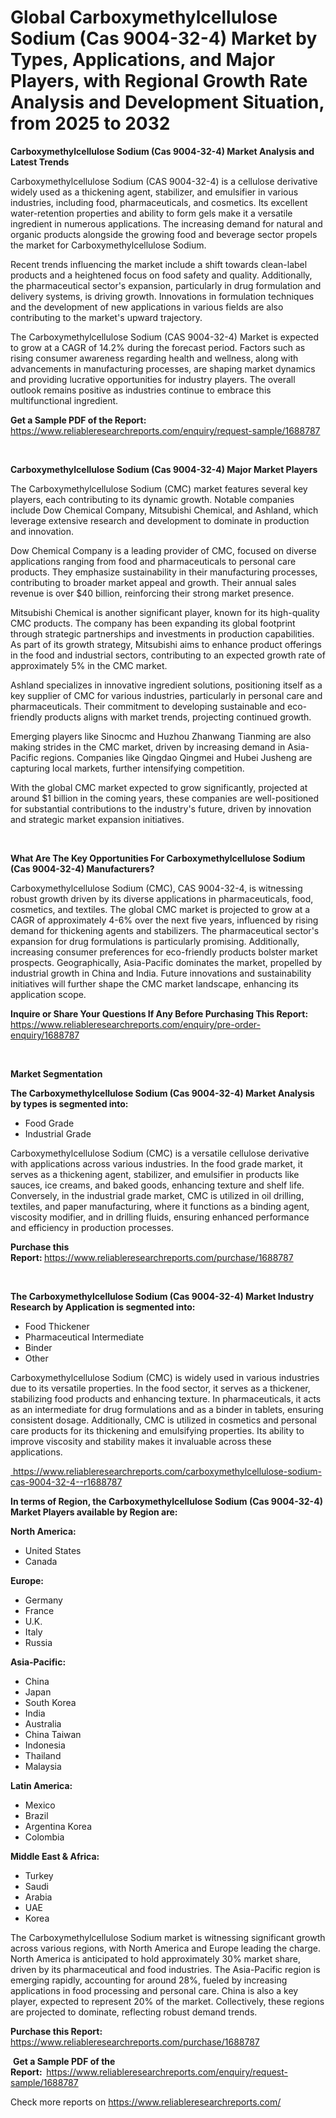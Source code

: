 <p><h1>Global Carboxymethylcellulose Sodium (Cas 9004-32-4) Market by Types, Applications, and Major Players, with Regional Growth Rate Analysis and Development Situation, from 2025 to 2032</h1></p><p><strong>Carboxymethylcellulose Sodium (Cas 9004-32-4) Market Analysis and Latest Trends</strong></p>
<p><p>Carboxymethylcellulose Sodium (CAS 9004-32-4) is a cellulose derivative widely used as a thickening agent, stabilizer, and emulsifier in various industries, including food, pharmaceuticals, and cosmetics. Its excellent water-retention properties and ability to form gels make it a versatile ingredient in numerous applications. The increasing demand for natural and organic products alongside the growing food and beverage sector propels the market for Carboxymethylcellulose Sodium.</p><p>Recent trends influencing the market include a shift towards clean-label products and a heightened focus on food safety and quality. Additionally, the pharmaceutical sector's expansion, particularly in drug formulation and delivery systems, is driving growth. Innovations in formulation techniques and the development of new applications in various fields are also contributing to the market's upward trajectory.</p><p>The Carboxymethylcellulose Sodium (CAS 9004-32-4) Market is expected to grow at a CAGR of 14.2% during the forecast period. Factors such as rising consumer awareness regarding health and wellness, along with advancements in manufacturing processes, are shaping market dynamics and providing lucrative opportunities for industry players. The overall outlook remains positive as industries continue to embrace this multifunctional ingredient.</p></p>
<p><strong>Get a Sample PDF of the Report:&nbsp;</strong> <a href="https://www.reliableresearchreports.com/enquiry/request-sample/1688787?utm_campaign=3353&utm_medium=2&utm_source=Github&utm_content=ia&utm_term=26032025&utm_id=carboxymethylcellulose-sodium-cas-9004-32-4">https://www.reliableresearchreports.com/enquiry/request-sample/1688787</a></p>
<p>&nbsp;</p>
<p><strong>Carboxymethylcellulose Sodium (Cas 9004-32-4) Major Market Players</strong></p>
<p><p>The Carboxymethylcellulose Sodium (CMC) market features several key players, each contributing to its dynamic growth. Notable companies include Dow Chemical Company, Mitsubishi Chemical, and Ashland, which leverage extensive research and development to dominate in production and innovation.</p><p>Dow Chemical Company is a leading provider of CMC, focused on diverse applications ranging from food and pharmaceuticals to personal care products. They emphasize sustainability in their manufacturing processes, contributing to broader market appeal and growth. Their annual sales revenue is over $40 billion, reinforcing their strong market presence.</p><p>Mitsubishi Chemical is another significant player, known for its high-quality CMC products. The company has been expanding its global footprint through strategic partnerships and investments in production capabilities. As part of its growth strategy, Mitsubishi aims to enhance product offerings in the food and industrial sectors, contributing to an expected growth rate of approximately 5% in the CMC market.</p><p>Ashland specializes in innovative ingredient solutions, positioning itself as a key supplier of CMC for various industries, particularly in personal care and pharmaceuticals. Their commitment to developing sustainable and eco-friendly products aligns with market trends, projecting continued growth.</p><p>Emerging players like Sinocmc and Huzhou Zhanwang Tianming are also making strides in the CMC market, driven by increasing demand in Asia-Pacific regions. Companies like Qingdao Qingmei and Hubei Jusheng are capturing local markets, further intensifying competition.</p><p>With the global CMC market expected to grow significantly, projected at around $1 billion in the coming years, these companies are well-positioned for substantial contributions to the industry's future, driven by innovation and strategic market expansion initiatives.</p></p>
<p>&nbsp;</p>
<p><strong>What Are The Key Opportunities For Carboxymethylcellulose Sodium (Cas 9004-32-4) Manufacturers?</strong></p>
<p><p>Carboxymethylcellulose Sodium (CMC), CAS 9004-32-4, is witnessing robust growth driven by its diverse applications in pharmaceuticals, food, cosmetics, and textiles. The global CMC market is projected to grow at a CAGR of approximately 4-6% over the next five years, influenced by rising demand for thickening agents and stabilizers. The pharmaceutical sector's expansion for drug formulations is particularly promising. Additionally, increasing consumer preferences for eco-friendly products bolster market prospects. Geographically, Asia-Pacific dominates the market, propelled by industrial growth in China and India. Future innovations and sustainability initiatives will further shape the CMC market landscape, enhancing its application scope.</p></p>
<p><strong>Inquire or Share Your Questions If Any Before Purchasing This Report:</strong> <a href="https://www.reliableresearchreports.com/enquiry/pre-order-enquiry/1688787?utm_campaign=3353&utm_medium=2&utm_source=Github&utm_content=ia&utm_term=26032025&utm_id=carboxymethylcellulose-sodium-cas-9004-32-4">https://www.reliableresearchreports.com/enquiry/pre-order-enquiry/1688787</a></p>
<p>&nbsp;</p>
<p><strong>Market Segmentation</strong></p>
<p><strong>The Carboxymethylcellulose Sodium (Cas 9004-32-4) Market Analysis by types is segmented into:</strong></p>
<p><ul><li>Food Grade</li><li>Industrial Grade</li></ul></p>
<p><p>Carboxymethylcellulose Sodium (CMC) is a versatile cellulose derivative with applications across various industries. In the food grade market, it serves as a thickening agent, stabilizer, and emulsifier in products like sauces, ice creams, and baked goods, enhancing texture and shelf life. Conversely, in the industrial grade market, CMC is utilized in oil drilling, textiles, and paper manufacturing, where it functions as a binding agent, viscosity modifier, and in drilling fluids, ensuring enhanced performance and efficiency in production processes.</p></p>
<p><strong>Purchase this Report:&nbsp;</strong><a href="https://www.reliableresearchreports.com/purchase/1688787?utm_campaign=3353&utm_medium=2&utm_source=Github&utm_content=ia&utm_term=26032025&utm_id=carboxymethylcellulose-sodium-cas-9004-32-4">https://www.reliableresearchreports.com/purchase/1688787</a></p>
<p>&nbsp;</p>
<p><strong>The Carboxymethylcellulose Sodium (Cas 9004-32-4) Market Industry Research by Application is segmented into:</strong></p>
<p><ul><li>Food Thickener</li><li>Pharmaceutical Intermediate</li><li>Binder</li><li>Other</li></ul></p>
<p><p>Carboxymethylcellulose Sodium (CMC) is widely used in various industries due to its versatile properties. In the food sector, it serves as a thickener, stabilizing food products and enhancing texture. In pharmaceuticals, it acts as an intermediate for drug formulations and as a binder in tablets, ensuring consistent dosage. Additionally, CMC is utilized in cosmetics and personal care products for its thickening and emulsifying properties. Its ability to improve viscosity and stability makes it invaluable across these applications.</p></p>
<p><a href="https://www.reliableresearchreports.com/carboxymethylcellulose-sodium-cas-9004-32-4--r1688787?utm_campaign=3353&utm_medium=2&utm_source=Github&utm_content=ia&utm_term=26032025&utm_id=carboxymethylcellulose-sodium-cas-9004-32-4">&nbsp;https://www.reliableresearchreports.com/carboxymethylcellulose-sodium-cas-9004-32-4--r1688787</a></p>
<p><strong>In terms of Region, the Carboxymethylcellulose Sodium (Cas 9004-32-4) Market Players available by Region are:</strong></p>
<p>
    <p> <strong> North America: </strong>
        <ul>
            <li>United States</li>
            <li>Canada</li>
        </ul>
        </p> 
    <p> <strong> Europe: </strong>
        <ul>
            <li>Germany</li>
            <li>France</li>
            <li>U.K.</li>
            <li>Italy</li>
            <li>Russia</li>
        </ul>
        </p> 
    <p> <strong> Asia-Pacific: </strong>
        <ul>
            <li>China</li>
            <li>Japan</li>
            <li>South Korea</li>
            <li>India</li>
            <li>Australia</li>
            <li>China Taiwan</li>
            <li>Indonesia</li>
            <li>Thailand</li>
            <li>Malaysia</li>
        </ul>
        </p> 
    <p> <strong> Latin America: </strong>
        <ul>
            <li>Mexico</li>
            <li>Brazil</li>
            <li>Argentina Korea</li>
            <li>Colombia</li>
        </ul>
        </p> 
    <p> <strong> Middle East & Africa: </strong>
        <ul>
            <li>Turkey</li>
            <li>Saudi</li>
            <li>Arabia</li>
            <li>UAE</li>
            <li>Korea</li>
        </ul>
    </p>
    </p>
<p><p>The Carboxymethylcellulose Sodium market is witnessing significant growth across various regions, with North America and Europe leading the charge. North America is anticipated to hold approximately 30% market share, driven by its pharmaceutical and food industries. The Asia-Pacific region is emerging rapidly, accounting for around 28%, fueled by increasing applications in food processing and personal care. China is also a key player, expected to represent 20% of the market. Collectively, these regions are projected to dominate, reflecting robust demand trends.</p></p>
<p><strong>Purchase this Report: </strong><a href="https://www.reliableresearchreports.com/purchase/1688787?utm_campaign=3353&utm_medium=2&utm_source=Github&utm_content=ia&utm_term=26032025&utm_id=carboxymethylcellulose-sodium-cas-9004-32-4">https://www.reliableresearchreports.com/purchase/1688787</a></p>
<p>&nbsp;<strong>Get a Sample PDF of the Report:&nbsp;&nbsp;</strong><a href="https://www.reliableresearchreports.com/enquiry/request-sample/1688787?utm_campaign=3353&utm_medium=2&utm_source=Github&utm_content=ia&utm_term=26032025&utm_id=carboxymethylcellulose-sodium-cas-9004-32-4">https://www.reliableresearchreports.com/enquiry/request-sample/1688787</a></p>
<p><strong></strong></p>
<p>Check more reports on <a href="https://www.reliableresearchreports.com/?utm_campaign=3353&utm_medium=2&utm_source=Github&utm_content=ia&utm_term=26032025&utm_id=carboxymethylcellulose-sodium-cas-9004-32-4">https://www.reliableresearchreports.com/</a></p>